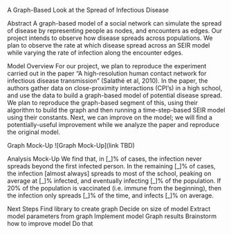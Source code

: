 A Graph-Based Look at the Spread of Infectious Disease

Abstract
A graph-based model of a social network can simulate the spread of disease by representing people as nodes, and encounters as edges. Our project intends to observe how disease spreads across populations. We plan to observe the rate at which disease spread across an SEIR model while varying the rate of infection along the encounter edges. 

Model Overview
For our project, we plan to reproduce the experiment carried out in the paper “A high-resolution human contact network for infectious disease transmission” (Salathé et al, 2010).  In the paper, the authors gather data on close-proximity interactions (CPI’s) in a high school, and use the data to build a graph-based model of potential disease spread.  We plan to reproduce the graph-based segment of this, using their algorithm to build the graph and then running a time-step-based SEIR model using their constants.  Next, we can improve on the model; we will find a potentially-useful improvement while we analyze the paper and reproduce the original model.

Graph Mock-Up
![Graph Mock-Up](link TBD)

Analysis Mock-Up
We find that, in [\_]% of cases, the infection never spreads beyond the first infected person.  In the remaining [\_]% of cases, the infection [almost always] spreads to most of the school, peaking on average at [\_]% infected, and eventually infecting [\_]% of the population.  If 20% of the population is vaccinated (i.e. immune from the beginning), then the infection only spreads [\_]% of the time, and infects [\_]% on average.

Next Steps
Find library to create graph
Decide on size of model
Extract model parameters from graph
Implement model
Graph results
Brainstorm how to improve model
Do that
